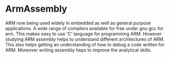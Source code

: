 # ArmAssembly
ARM now being used widely in embedded as well as general purpose applications. A wide range of compilers available for free under gnu gcc for arm. This makes easy to use 'C' language for programming ARM. However studying ARM assembly helps to understand different architectures of ARM. This also helps getting an understanding of how to debug a code written for ARM. Moreover writing assembly heps to improve the analytical skills.

